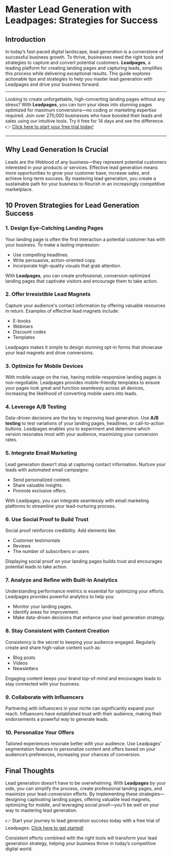 # Master Lead Generation with Leadpages: Strategies for Success

## Introduction

In today’s fast-paced digital landscape, lead generation is a cornerstone of successful business growth. To thrive, businesses need the right tools and strategies to capture and convert potential customers. **Leadpages**, a leading platform for creating landing pages and capturing leads, simplifies this process while delivering exceptional results. This guide explores actionable tips and strategies to help you master lead generation with Leadpages and drive your business forward.

---

Looking to create unforgettable, high-converting landing pages without any stress? With **Leadpages**, you can turn your ideas into stunning pages optimized for maximum conversions—no coding or marketing expertise required. Join over 270,000 businesses who have boosted their leads and sales using our intuitive tools. Try it free for 14 days and see the difference. 👉 [Click here to start your free trial today!](https://bit.ly/LEadPages)

---

## Why Lead Generation Is Crucial

Leads are the lifeblood of any business—they represent potential customers interested in your products or services. Effective lead generation means more opportunities to grow your customer base, increase sales, and achieve long-term success. By mastering lead generation, you create a sustainable path for your business to flourish in an increasingly competitive marketplace.

## 10 Proven Strategies for Lead Generation Success

### 1. Design Eye-Catching Landing Pages
Your landing page is often the first interaction a potential customer has with your business. To make a lasting impression:
- Use compelling headlines.
- Write persuasive, action-oriented copy.
- Incorporate high-quality visuals that grab attention.

With **Leadpages**, you can create professional, conversion-optimized landing pages that captivate visitors and encourage them to take action.

### 2. Offer Irresistible Lead Magnets
Capture your audience's contact information by offering valuable resources in return. Examples of effective lead magnets include:
- E-books
- Webinars
- Discount codes
- Templates

Leadpages makes it simple to design stunning opt-in forms that showcase your lead magnets and drive conversions.

### 3. Optimize for Mobile Devices
With mobile usage on the rise, having mobile-responsive landing pages is non-negotiable. Leadpages provides mobile-friendly templates to ensure your pages look great and function seamlessly across all devices, increasing the likelihood of converting mobile users into leads.

### 4. Leverage A/B Testing
Data-driven decisions are the key to improving lead generation. Use **A/B testing** to test variations of your landing pages, headlines, or call-to-action buttons. Leadpages enables you to experiment and determine which version resonates most with your audience, maximizing your conversion rates.

### 5. Integrate Email Marketing
Lead generation doesn’t stop at capturing contact information. Nurture your leads with automated email campaigns:
- Send personalized content.
- Share valuable insights.
- Promote exclusive offers.

With Leadpages, you can integrate seamlessly with email marketing platforms to streamline your lead-nurturing process.

### 6. Use Social Proof to Build Trust
Social proof reinforces credibility. Add elements like:
- Customer testimonials
- Reviews
- The number of subscribers or users

Displaying social proof on your landing pages builds trust and encourages potential leads to take action.

### 7. Analyze and Refine with Built-In Analytics
Understanding performance metrics is essential for optimizing your efforts. Leadpages provides powerful analytics to help you:
- Monitor your landing pages.
- Identify areas for improvement.
- Make data-driven decisions that enhance your lead generation strategy.

### 8. Stay Consistent with Content Creation
Consistency is the secret to keeping your audience engaged. Regularly create and share high-value content such as:
- Blog posts
- Videos
- Newsletters

Engaging content keeps your brand top-of-mind and encourages leads to stay connected with your business.

### 9. Collaborate with Influencers
Partnering with influencers in your niche can significantly expand your reach. Influencers have established trust with their audience, making their endorsements a powerful way to generate leads.

### 10. Personalize Your Offers
Tailored experiences resonate better with your audience. Use Leadpages’ segmentation features to personalize content and offers based on your audience’s preferences, increasing your chances of conversion.

## Final Thoughts

Lead generation doesn’t have to be overwhelming. With **Leadpages** by your side, you can simplify the process, create professional landing pages, and maximize your lead-conversion efforts. By implementing these strategies—designing captivating landing pages, offering valuable lead magnets, optimizing for mobile, and leveraging social proof—you’ll be well on your way to mastering lead generation.

👉 Start your journey to lead generation success today with a free trial of Leadpages. [Click here to get started!](https://bit.ly/LEadPages)

Consistent efforts combined with the right tools will transform your lead generation strategy, helping your business thrive in today’s competitive digital world.
